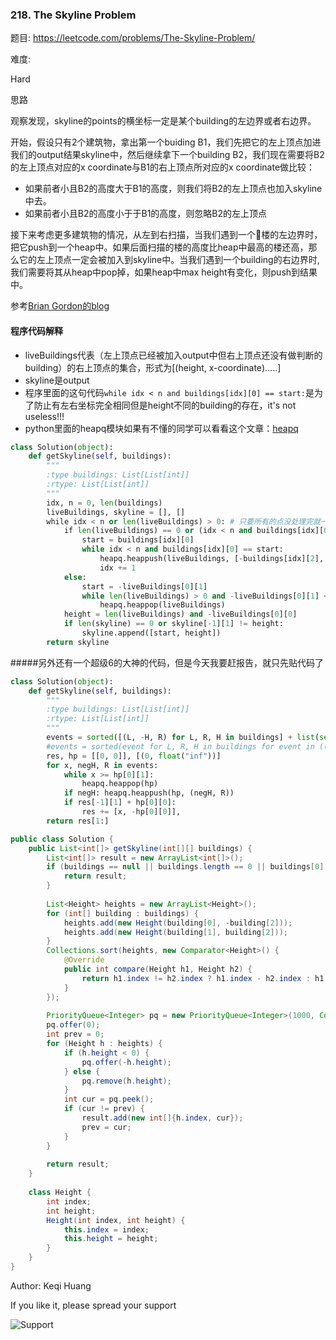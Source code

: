 ### 218. The Skyline Problem

题目:
<https://leetcode.com/problems/The-Skyline-Problem/>


难度:

Hard

思路

观察发现，skyline的points的横坐标一定是某个building的左边界或者右边界。

开始，假设只有2个建筑物，拿出第一个buiding B1，我们先把它的左上顶点加进我们的output结果skyline中，然后继续拿下一个building B2，我们现在需要将B2的左上顶点对应的x coordinate与B1的右上顶点所对应的x coordinate做比较：

- 如果前者小且B2的高度大于B1的高度，则我们将B2的左上顶点也加入skyline中去。
- 如果前者小且B2的高度小于于B1的高度，则忽略B2的左上顶点

接下来考虑更多建筑物的情况，从左到右扫描，当我们遇到一个楼的左边界时，把它push到一个heap中。如果后面扫描的楼的高度比heap中最高的楼还高，那么它的左上顶点一定会被加入到skyline中。当我们遇到一个building的右边界时,我们需要将其从heap中pop掉，如果heap中max height有变化，则push到结果中。

参考[Brian Gordon的blog](https://briangordon.github.io/2014/08/the-skyline-problem.html)

#### 程序代码解释

- liveBuildings代表（左上顶点已经被加入output中但右上顶点还没有做判断的building）的右上顶点的集合，形式为[(height, x-coordinate)…..]
- skyline是output
- 程序里面的这句代码```while idx < n and buildings[idx][0] == start:```是为了防止有左右坐标完全相同但是height不同的building的存在，it's not useless!!!
- python里面的heapq模块如果有不懂的同学可以看看这个文章：[heapq](http://blog.csdn.net/calling_wisdom/article/details/41676133)


```python
class Solution(object):
    def getSkyline(self, buildings):
        """
        :type buildings: List[List[int]]
        :rtype: List[List[int]]
        """
        idx, n = 0, len(buildings)
        liveBuildings, skyline = [], []
        while idx < n or len(liveBuildings) > 0: # 只要所有的点没处理完就一直循环
            if len(liveBuildings) == 0 or (idx < n and buildings[idx][0] <= -liveBuildings[0][1]):
                start = buildings[idx][0]
                while idx < n and buildings[idx][0] == start:
                    heapq.heappush(liveBuildings, [-buildings[idx][2], -buildings[idx][1]])
                    idx += 1
            else:
                start = -liveBuildings[0][1]
                while len(liveBuildings) > 0 and -liveBuildings[0][1] <= start:
                    heapq.heappop(liveBuildings)
            height = len(liveBuildings) and -liveBuildings[0][0]
            if len(skyline) == 0 or skyline[-1][1] != height:
                skyline.append([start, height])
        return skyline
```
#####另外还有一个超级6的大神的代码，但是今天我要赶报告，就只先贴代码了

```python
class Solution(object):
    def getSkyline(self, buildings):
        """
        :type buildings: List[List[int]]
        :rtype: List[List[int]]
        """
        events = sorted([(L, -H, R) for L, R, H in buildings] + list(set((R, 0, None) for L, R, H in buildings)))
        #events = sorted(event for L, R, H in buildings for event in ((L, -H, R), (R, 0, None)))
        res, hp = [[0, 0]], [(0, float("inf"))]
        for x, negH, R in events:
            while x >= hp[0][1]: 
                heapq.heappop(hp)
            if negH: heapq.heappush(hp, (negH, R))
            if res[-1][1] + hp[0][0]: 
                res += [x, -hp[0][0]],
        return res[1:]
```

```Java
public class Solution {
    public List<int[]> getSkyline(int[][] buildings) {
        List<int[]> result = new ArrayList<int[]>();
        if (buildings == null || buildings.length == 0 || buildings[0].length == 0) {
            return result;
        }
        
        List<Height> heights = new ArrayList<Height>();
        for (int[] building : buildings) {
            heights.add(new Height(building[0], -building[2]));
            heights.add(new Height(building[1], building[2]));
        }
        Collections.sort(heights, new Comparator<Height>() {
            @Override
            public int compare(Height h1, Height h2) {
                return h1.index != h2.index ? h1.index - h2.index : h1.height - h2.height;
            }
        });
        
        PriorityQueue<Integer> pq = new PriorityQueue<Integer>(1000, Collections.reverseOrder());
        pq.offer(0);
        int prev = 0;
        for (Height h : heights) {
            if (h.height < 0) {
                pq.offer(-h.height);
            } else {
                pq.remove(h.height);
            }
            int cur = pq.peek();
            if (cur != prev) {
                result.add(new int[]{h.index, cur});
                prev = cur;
            }
        }
        
        return result;
    }
    
    class Height {
        int index;
        int height;
        Height(int index, int height) {
            this.index = index;
            this.height = height;
        }
    }
}
```



Author: Keqi Huang

If you like it, please spread your support

![Support](https://github.com/Lisanaaa/myTODOs/blob/master/WechatIMG17.jpeg)
